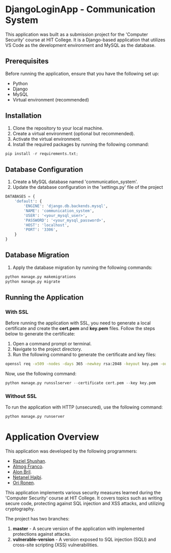 # DjangoLoginApp - Communication System
This application was built as a submission project for the 'Computer Security' course at HIT College. It is a Django-based application that utilizes VS Code as the development environment and MySQL as the database.
## Prerequisites
Before running the application, ensure that you have the following set up:
- Python
- Django
- MySQL
- Virtual environment (recommended)

## Installation
1. Clone the repository to your local machine.
2. Create a virtual environment (optional but recommended).
3. Activate the virtual environment.
4. Install the required packages by running the following command:

```python 
pip install -r requirements.txt;
```

## Database Configuration
1. Create a MySQL database named 'communication_system'.
2. Update the database configuration in the 'settings.py' file of the project
```python 
DATABASES = {
    'default': {
        'ENGINE': 'django.db.backends.mysql',
        'NAME': 'communication_system',
        'USER': '<your_mysql_user>',
        'PASSWORD': '<your_mysql_password>',
        'HOST': 'localhost',
        'PORT': '3306',
    }
}
```
## Database Migration
1. Apply the database migration by running the following commands:
```python 
python manage.py makemigrations
python manage.py migrate
```

## Running the Application
### With SSL
Before running the application with SSL, you need to generate a local certificate and create the **cert.pem** and **key.pem** files. Follow the steps below to generate the certificate:
1. Open a command prompt or terminal.
2. Navigate to the project directory.
3. Run the following command to generate the certificate and key files:
```cmd 
openssl req -x509 -nodes -days 365 -newkey rsa:2048 -keyout key.pem -out cert.pem
```
Now, use the following command:
```python 
python manage.py runsslserver --certificate cert.pem --key key.pem
```
### Without SSL
To run the application with HTTP (unsecured), use the following command:
```python 
python manage.py runserver
```
# Application Overview
This application was developed by the following programmers:

- [Raziel Shushan](https://github.com/RazielShushan).
- [Almog Franco](https://github.com/Almog-Fr).
- [Alon Bril](https://github.com/alonbril).
- [Netanel Hajbi](https://github.com/netanelhaj).
- [Ori Ronen](https://github.com/orironen555).

This application implements various security measures learned during the 'Computer Security' course at HIT College. It covers topics such as writing secure code, protecting against SQL injection and XSS attacks, and utilizing cryptography.

The project has two branches:
1. **master** - A secure version of the application with implemented protections against attacks.
2. **vulnerable-version** - A version exposed to SQL injection (SQLI) and cross-site scripting (XSS) vulnerabilities.


